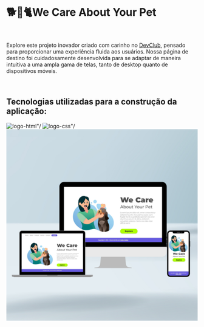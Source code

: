<h1>🐕🧼🐈We Care About Your Pet</h1>
<br>
<p>Explore este projeto inovador criado com carinho no <a href="http://rofolfomori.com.br/devclub">DevClub</a>, 
  pensado para proporcionar uma experiência fluida aos usuários. Nossa página de destino foi cuidadosamente desenvolvida 
  para se adaptar de maneira intuitiva a uma ampla gama de telas, tanto de desktop quanto de dispositivos móveis.</p>
<br>
<h2>Tecnologias utilizadas para a construção da aplicação:</h2>
<img src="https://img.shields.io/badge/HTML5-E34F26?style=for-the-badge&logo=html5&logoColor=white" alt=logo-html"/> 
<img src="https://img.shields.io/badge/CSS3-1572B6?style=for-the-badge&logo=css3&logoColor=white" alt=logo-css"/>
<br>
<img src="img-mockup.png"/>


